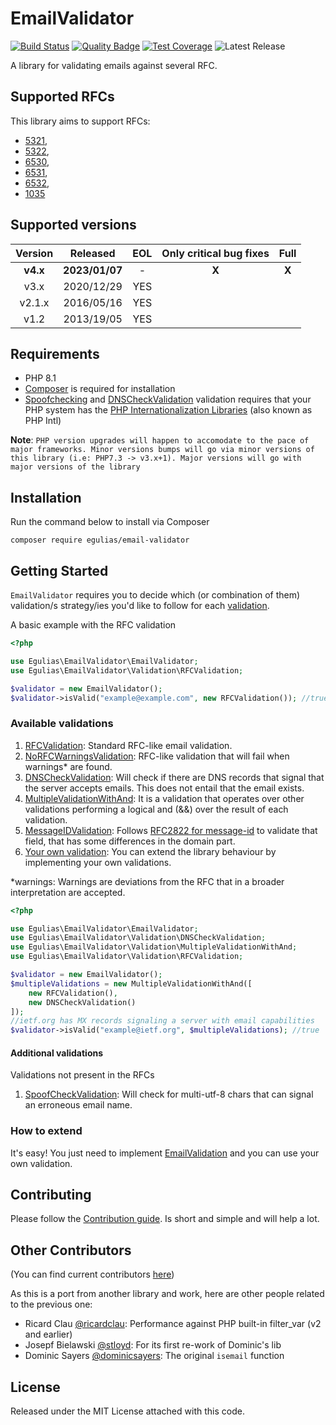 # EmailValidator

[![Build Status](https://github.com/egulias/EmailValidator/actions/workflows/tests.yml/badge.svg)](https://github.com/egulias/EmailValidator/actions/workflows/tests.yml)
[![Quality Badge](https://app.codacy.com/project/badge/Grade/55d44898c7e44ebdb4e457523563ad63)](https://app.codacy.com/gh/egulias/EmailValidator/dashboard?utm_source=gh&utm_medium=referral&utm_content=&utm_campaign=Badge_grade)
[![Test Coverage](https://app.codacy.com/project/badge/Coverage/55d44898c7e44ebdb4e457523563ad63)](https://app.codacy.com/gh/egulias/EmailValidator/dashboard?utm_source=gh&utm_medium=referral&utm_content=&utm_campaign=Badge_coverage)
![Latest Release](https://img.shields.io/github/v/release/egulias/EmailValidator)

A library for validating emails against several RFC.

## Supported RFCs

This library aims to support RFCs:

* [5321](https://tools.ietf.org/html/rfc5321),
* [5322](https://tools.ietf.org/html/rfc5322),
* [6530](https://tools.ietf.org/html/rfc6530),
* [6531](https://tools.ietf.org/html/rfc6531),
* [6532](https://tools.ietf.org/html/rfc6532),
* [1035](https://tools.ietf.org/html/rfc1035) 

## Supported versions

| Version |  Released  | EOL | Only critical bug fixes | Full |
|:-------:|:----------:|:---:|:-----------------------:|:----:|
|**v4.x** |**2023/01/07** |  -  |            **X**        |**X** |
|  v3.x   | 2020/12/29 | YES |                         |      |
| v2.1.x  | 2016/05/16 | YES |                         |      |
|  v1.2   | 2013/19/05 | YES |                         |      |

## Requirements

* PHP 8.1
* [Composer](https://getcomposer.org) is required for installation
* [Spoofchecking](/src/Validation/Extra/SpoofCheckValidation.php) and
[DNSCheckValidation](/src/Validation/DNSCheckValidation.php) validation
requires that your PHP system has the
[PHP Internationalization Libraries](https://php.net/manual/en/book.intl.php)
(also known as PHP Intl)

**Note**: `PHP version upgrades will happen to accomodate to the pace of major
frameworks. Minor versions bumps will go via minor versions of this library
(i.e: PHP7.3 -> v3.x+1). Major versions will go with major versions
of the library`

## Installation

Run the command below to install via Composer

```shell
composer require egulias/email-validator
```

## Getting Started

`EmailValidator` requires you to decide which (or combination of them)
validation/s strategy/ies you'd like to follow for each
[validation](#available-validations).

A basic example with the RFC validation

```php
<?php

use Egulias\EmailValidator\EmailValidator;
use Egulias\EmailValidator\Validation\RFCValidation;

$validator = new EmailValidator();
$validator->isValid("example@example.com", new RFCValidation()); //true
```

### Available validations

1. [RFCValidation](/src/Validation/RFCValidation.php): Standard RFC-like email validation.
2. [NoRFCWarningsValidation](/src/Validation/NoRFCWarningsValidation.php):
RFC-like validation that will fail when warnings* are found.
3. [DNSCheckValidation](/src/Validation/DNSCheckValidation.php):
Will check if there are DNS records that signal that the server accepts emails. This does not entail that the email exists.
4. [MultipleValidationWithAnd](/src/Validation/MultipleValidationWithAnd.php):
It is a validation that operates over other validations performing a logical and (&&) over the result of each validation.
5. [MessageIDValidation](/src/Validation/MessageIDValidation.php):
Follows [RFC2822 for message-id](https://tools.ietf.org/html/rfc2822#section-3.6.4) to validate that field, that has some differences in the domain part.
6. [Your own validation](#how-to-extend): You can extend the library behaviour
by implementing your own validations.

*warnings: Warnings are deviations from the RFC that in a broader interpretation
are accepted.

```php
<?php

use Egulias\EmailValidator\EmailValidator;
use Egulias\EmailValidator\Validation\DNSCheckValidation;
use Egulias\EmailValidator\Validation\MultipleValidationWithAnd;
use Egulias\EmailValidator\Validation\RFCValidation;

$validator = new EmailValidator();
$multipleValidations = new MultipleValidationWithAnd([
    new RFCValidation(),
    new DNSCheckValidation()
]);
//ietf.org has MX records signaling a server with email capabilities
$validator->isValid("example@ietf.org", $multipleValidations); //true
```

#### Additional validations

Validations not present in the RFCs

1. [SpoofCheckValidation](/src/Validation/Extra/SpoofCheckValidation.php): 
Will check for multi-utf-8 chars that can signal an erroneous email name.

### How to extend

It's easy! You just need to implement
[EmailValidation](/src/Validation/EmailValidation.php) and you can use your own
validation.

## Contributing

Please follow the [Contribution guide](CONTRIBUTING.md).
Is short and simple and will help a lot.

## Other Contributors

(You can find current contributors
[here](https://github.com/egulias/EmailValidator/graphs/contributors))

As this is a port from another library and work, here are other people related
to the previous one:

* Ricard Clau [@ricardclau](https://github.com/ricardclau):
Performance against PHP built-in filter_var (v2 and earlier)
* Josepf Bielawski [@stloyd](https://github.com/stloyd):
For its first re-work of Dominic's lib
* Dominic Sayers [@dominicsayers](https://github.com/dominicsayers):
The original `isemail` function

## License

Released under the MIT License attached with this code.